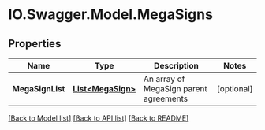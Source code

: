 # IO.Swagger.Model.MegaSigns
## Properties

Name | Type | Description | Notes
------------ | ------------- | ------------- | -------------
**MegaSignList** | [**List&lt;MegaSign&gt;**](MegaSign.md) | An array of MegaSign parent agreements | [optional] 

[[Back to Model list]](../README.md#documentation-for-models) [[Back to API list]](../README.md#documentation-for-api-endpoints) [[Back to README]](../README.md)

